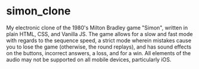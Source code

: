 # simon_clone
My electronic clone of the 1980's Milton Bradley game "Simon", written in plain HTML, CSS, and Vanilla JS. The game allows for a slow and fast mode with regards to the sequence speed, a strict mode wherein mistakes cause you to lose the game (otherwise, the round replays), and has sound effects on the buttons, incorrect answers, a loss, and for a win. All elements of the audio may not be supported on all mobile devices, particularly iOS. 
